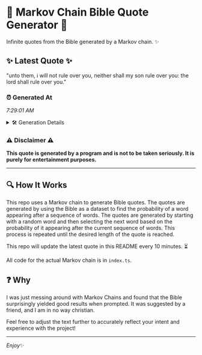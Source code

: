 # 📖 Markov Chain Bible Quote Generator 📖

Infinite quotes from the Bible generated by a Markov chain. ✨

## ✨ Latest Quote ✨
"unto them, i will not rule over you, neither shall my son rule over you: the lord shall rule over you."

### ⏰ Generated At
*7:29:01 AM*

<details>
    <summary>🛠️ Generation Details</summary>
    <p>
        <strong>🌱 Seed:</strong> unto<br>
        <strong>🔄 Iterations:</strong> 20<br>
        <strong>📜 Context History:</strong><br>[ unto ]: them,<br>[ unto, them, ]: i<br>[ unto, them,, i ]: will<br>[ unto, them,, i, will ]: not<br>[ unto, them,, i, will, not ]: rule<br>[ unto, them,, i, will, not, rule ]: over<br>[ them,, i, will, not, rule, over ]: you,<br>[ i, will, not, rule, over, you, ]: neither<br>[ will, not, rule, over, you,, neither ]: shall<br>[ not, rule, over, you,, neither, shall ]: my<br>[ rule, over, you,, neither, shall, my ]: son<br>[ over, you,, neither, shall, my, son ]: rule<br>[ you,, neither, shall, my, son, rule ]: over<br>[ neither, shall, my, son, rule, over ]: you:<br>[ shall, my, son, rule, over, you: ]: the<br>[ my, son, rule, over, you:, the ]: lord<br>[ son, rule, over, you:, the, lord ]: shall<br>[ rule, over, you:, the, lord, shall ]: rule<br>[ over, you:, the, lord, shall, rule ]: over<br>[ you:, the, lord, shall, rule, over ]: you.<br>
    </p>
</details>

### ⚠️ Disclaimer ⚠️
**This quote is generated by a program and is not to be taken seriously. It is purely for entertainment purposes.**

---

## 🔍 How It Works

This repo uses a Markov chain to generate Bible quotes. The quotes are generated by using the Bible as a dataset to find the probability of a word appearing after a sequence of words. The quotes are generated by starting with a random word and then selecting the next word based on the probability of it appearing after the current sequence of words. This process is repeated until the desired length of the quote is reached.

This repo will update the latest quote in this README every 10 minutes. ⏳

All code for the actual Markov chain is in `index.ts`.

## ❓ Why

I was just messing around with Markov Chains and found that the Bible surprisingly yielded good results when prompted. 
It was suggested by a friend, and I am in no way christian.

Feel free to adjust the text further to accurately reflect your intent and experience with the project!

---

*Enjoy*✨
